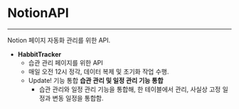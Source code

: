 # NotionAPI
---
Notion 페이지 자동화 관리를 위한 API.

- **HabbitTracker**
  - 습관 관리 페이지를 위한 API
  - 매일 오전 12시 정각, 데이터 복제 및 초기화 작업 수행.
  - Update! 기능 통합 **습관 관리 및 일정 관리 기능 통합**
    - 습관 관리와 일정 관리 기능을 통합해, 한 테이블에서 관리, 사실상 고정 일정과 변동 일정을 통합함.